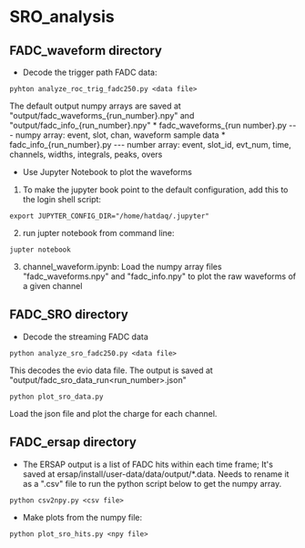 # SRO_analysis

## FADC_waveform directory
* Decode the trigger path FADC data:
```
pyhton analyze_roc_trig_fadc250.py <data file> 
```
The default output numpy arrays are saved at "output/fadc_waveforms_{run_number}.npy" and "output/fadc_info_{run_number}.npy"
	* fadc_waveforms_{run number}.py --- numpy array: event, slot, chan, waveform sample data
	* fadc_info_{run_number}.py --- number array: event, slot_id, evt_num, time, channels, widths, integrals, peaks, overs 
* Use Jupyter Notebook to plot the waveforms
1. To make the jupyter book point to the default configuration, add this to the login shell script:
```
export JUPYTER_CONFIG_DIR="/home/hatdaq/.jupyter"
```
2. run jupter notebook from command line:
```
jupter notebook
```
3. channel_waveform.ipynb:
Load the numpy array files "fadc_waveforms.npy" and "fadc_info.npy" to plot the raw waveforms of a given channel

## FADC_SRO directory
* Decode the streaming FADC data
```
python analyze_sro_fadc250.py <data file>
```
This decodes the evio data file. The output is saved at "output/fadc_sro_data_run<run_number>.json"
```
python plot_sro_data.py
```
Load the json file and plot the charge for each channel.

## FADC_ersap directory
* The ERSAP output is a list of FADC hits within each time frame; It's saved at ersap/install/user-data/data/output/\*.data. Needs to rename it as a ".csv" file to run the python script below to get the numpy array.
```
python csv2npy.py <csv file>
```
* Make plots from the numpy file:
```
python plot_sro_hits.py <npy file>
```
